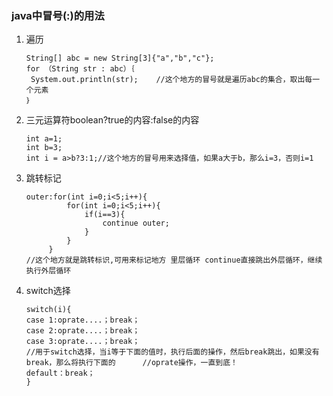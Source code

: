 ### java中冒号(:)的用法

1. 遍历

   ```
   String[] abc = new String[3]{"a","b","c"};
   for （String str : abc）｛
   	System.out.println(str);    //这个地方的冒号就是遍历abc的集合，取出每一个元素
   ｝
   ```

   

2. 三元运算符boolean?true的内容:false的内容
	```
   int a=1;
   int b=3;
   int i = a>b?3:1;//这个地方的冒号用来选择值，如果a大于b，那么i=3，否则i=1
   ```

3. 跳转标记
    ```
   outer:for(int i=0;i<5;i++){
             for(int i=0;i<5;i++){
                 if(i==3){
                     continue outer;
                 }
             }
         }
   //这个地方就是跳转标识,可用来标记地方 里层循环 continue直接跳出外层循环，继续执行外层循环
   ```

4. switch选择
	```
   switch(i){
   case 1:oprate....；break；
   case 2:oprate....；break；
   case 3:oprate....；break；
   //用于switch选择，当i等于下面的值时，执行后面的操作，然后break跳出，如果没有break，那么将执行下面的		//oprate操作，一直到底！
   default：break；
   }
	```
